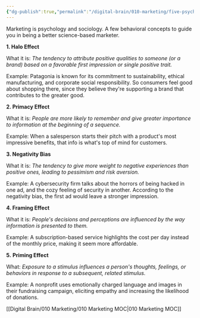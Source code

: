 ```yaml
---
{"dg-publish":true,"permalink":"/digital-brain/010-marketing/five-psychological-principles/"}
---
```


Marketing is psychology and sociology. A few behavioral concepts to guide you in being a better science-based marketer.

**1. Halo Effect**

What it is: _The tendency to attribute positive qualities to someone (or a brand) based on a favorable first impression or single positive trait._

Example: Patagonia is known for its commitment to sustainability, ethical manufacturing, and corporate social responsibility. So consumers feel good about shopping there, since they believe they're supporting a brand that contributes to the greater good.

**2. Primacy Effect**

What it is: _People are more likely to remember and give greater importance to information at the beginning of a sequence._

Example: When a salesperson starts their pitch with a product's most impressive benefits, that info is what's top of mind for customers.

**3. Negativity Bias**

What it is: _The tendency to give more weight to negative experiences than positive ones, leading to pessimism and risk aversion._

Example: A cybersecurity firm talks about the horrors of being hacked in one ad, and the cozy feeling of security in another. According to the negativity bias, the first ad would leave a stronger impression.

**4. Framing Effect**

What it is: _People's decisions and perceptions are influenced by the way information is presented to them._

Example: A subscription-based service highlights the cost per day instead of the monthly price, making it seem more affordable.

**5.** **Priming Effect**

What: _Exposure to a stimulus influences a person's thoughts, feelings, or behaviors in response to a subsequent, related stimulus._

Example: A nonprofit uses emotionally charged language and images in their fundraising campaign, eliciting empathy and increasing the likelihood of donations.

[[Digital Brain/010 Marketing/010 Marketing MOC\|010 Marketing MOC]]